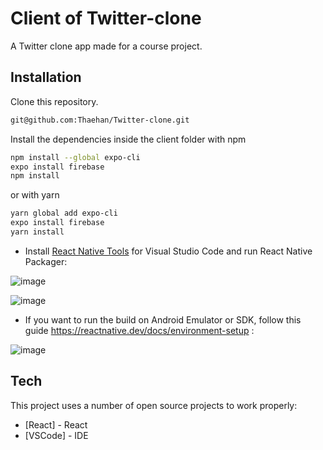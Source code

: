 # Client of Twitter-clone
A Twitter clone app made for a course project.

## Installation
Clone this repository.
```sh
git@github.com:Thaehan/Twitter-clone.git
```
Install the dependencies inside the client folder with npm
```sh
npm install --global expo-cli
expo install firebase
npm install
```
or with yarn
```sh
yarn global add expo-cli
expo install firebase
yarn install
```

- Install [React Native Tools](https://marketplace.visualstudio.com/items?itemName=msjsdiag.vscode-react-native) for Visual Studio Code and run React Native Packager:

![image](https://user-images.githubusercontent.com/62579790/158026872-15c59358-3825-4e19-9efd-2c7c840387d4.png)

![image](https://user-images.githubusercontent.com/62579790/160571022-91e29744-ca89-4fef-9ec6-ff1f00bc6b62.png)
- If you want to run the build on Android Emulator or SDK, follow this guide https://reactnative.dev/docs/environment-setup : 

![image](https://user-images.githubusercontent.com/62579790/160571780-1654720b-2a98-45c4-805b-0015fbcf038f.png)



## Tech

This project uses a number of open source projects to work properly:

- [React] - React
- [VSCode] - IDE






